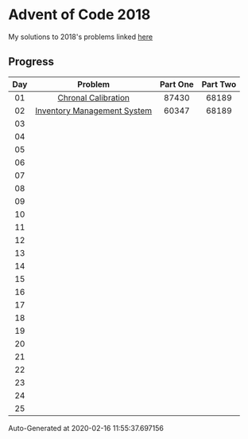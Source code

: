 # Advent of Code 2018

My solutions to 2018's problems linked [here](https://adventofcode.com/2018)

## Progress

Day | Problem                                                                 | Part One  | Part Two  | 
:-: | :---------------------------------------------------------------------: | :-------: | :-------: | 
01  | [Chronal Calibration](https://adventofcode.com/2018/day/1)              | 87430     | 68189     | 
02  | [Inventory Management System](https://adventofcode.com/2018/day/2)      | 60347     | 68189     | 
03  | [](https://adventofcode.com/2018/day/3)                                 |           |           | 
04  | [](https://adventofcode.com/2018/day/4)                                 |           |           | 
05  | [](https://adventofcode.com/2018/day/5)                                 |           |           | 
06  | [](https://adventofcode.com/2018/day/6)                                 |           |           | 
07  | [](https://adventofcode.com/2018/day/7)                                 |           |           | 
08  | [](https://adventofcode.com/2018/day/8)                                 |           |           | 
09  | [](https://adventofcode.com/2018/day/9)                                 |           |           | 
10  | [](https://adventofcode.com/2018/day/10)                                |           |           | 
11  | [](https://adventofcode.com/2018/day/11)                                |           |           | 
12  | [](https://adventofcode.com/2018/day/12)                                |           |           | 
13  | [](https://adventofcode.com/2018/day/13)                                |           |           | 
14  | [](https://adventofcode.com/2018/day/14)                                |           |           | 
15  | [](https://adventofcode.com/2018/day/15)                                |           |           | 
16  | [](https://adventofcode.com/2018/day/16)                                |           |           | 
17  | [](https://adventofcode.com/2018/day/17)                                |           |           | 
18  | [](https://adventofcode.com/2018/day/18)                                |           |           | 
19  | [](https://adventofcode.com/2018/day/19)                                |           |           | 
20  | [](https://adventofcode.com/2018/day/20)                                |           |           | 
21  | [](https://adventofcode.com/2018/day/21)                                |           |           | 
22  | [](https://adventofcode.com/2018/day/22)                                |           |           | 
23  | [](https://adventofcode.com/2018/day/23)                                |           |           | 
24  | [](https://adventofcode.com/2018/day/24)                                |           |           | 
25  | [](https://adventofcode.com/2018/day/25)                                |           |           | 


Auto-Generated at 2020-02-16 11:55:37.697156